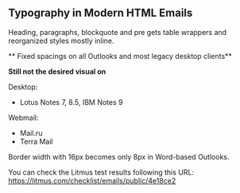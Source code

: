 ## Typography in Modern HTML Emails

Heading, paragraphs, blockquote and pre gets table wrappers and reorganized styles mostly inline.

** Fixed spacings on all Outlooks and most legacy desktop clients**

**Still not the desired visual on**

Desktop:
- Lotus Notes 7, 8.5, IBM Notes 9

Webmail:
- Mail.ru
- Terra Mail


Border width with 16px becomes only 8px in Word-based Outlooks.


You can check the Litmus test results following this URL:
https://litmus.com/checklist/emails/public/4e18ce2
